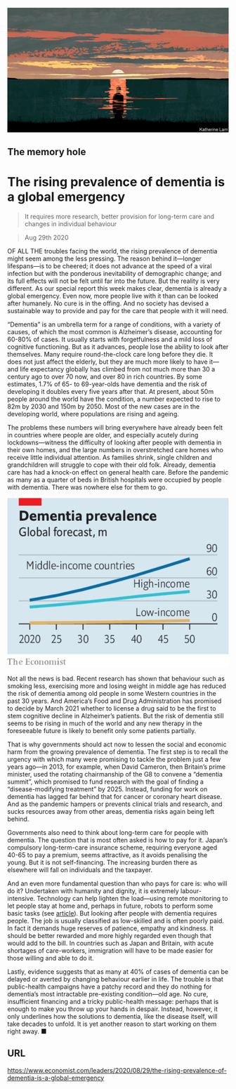 ![](./images/20200829_LDD002.jpg)

## The memory hole

# The rising prevalence of dementia is a global emergency

> It requires more research, better provision for long-term care and changes in individual behaviour

> Aug 29th 2020

OF ALL THE troubles facing the world, the rising prevalence of dementia might seem among the less pressing. The reason behind it—longer lifespans—is to be cheered; it does not advance at the speed of a viral infection but with the ponderous inevitability of demographic change; and its full effects will not be felt until far into the future. But the reality is very different. As our special report this week makes clear, dementia is already a global emergency. Even now, more people live with it than can be looked after humanely. No cure is in the offing. And no society has devised a sustainable way to provide and pay for the care that people with it will need.

“Dementia” is an umbrella term for a range of conditions, with a variety of causes, of which the most common is Alzheimer’s disease, accounting for 60-80% of cases. It usually starts with forgetfulness and a mild loss of cognitive functioning. But as it advances, people lose the ability to look after themselves. Many require round-the-clock care long before they die. It does not just affect the elderly, but they are much more likely to have it—and life expectancy globally has climbed from not much more than 30 a century ago to over 70 now, and over 80 in rich countries. By some estimates, 1.7% of 65- to 69-year-olds have dementia and the risk of developing it doubles every five years after that. At present, about 50m people around the world have the condition, a number expected to rise to 82m by 2030 and 150m by 2050. Most of the new cases are in the developing world, where populations are rising and ageing.

The problems these numbers will bring everywhere have already been felt in countries where people are older, and especially acutely during lockdowns—witness the difficulty of looking after people with dementia in their own homes, and the large numbers in overstretched care homes who receive little individual attention. As families shrink, single children and grandchildren will struggle to cope with their old folk. Already, dementia care has had a knock-on effect on general health care. Before the pandemic as many as a quarter of beds in British hospitals were occupied by people with dementia. There was nowhere else for them to go.



![](./images/20200829_LDC346.png)

Not all the news is bad. Recent research has shown that behaviour such as smoking less, exercising more and losing weight in middle age has reduced the risk of dementia among old people in some Western countries in the past 30 years. And America’s Food and Drug Administration has promised to decide by March 2021 whether to license a drug said to be the first to stem cognitive decline in Alzheimer’s patients. But the risk of dementia still seems to be rising in much of the world and any new therapy in the foreseeable future is likely to benefit only some patients partially.

That is why governments should act now to lessen the social and economic harm from the growing prevalence of dementia. The first step is to recall the urgency with which many were promising to tackle the problem just a few years ago—in 2013, for example, when David Cameron, then Britain’s prime minister, used the rotating chairmanship of the G8 to convene a “dementia summit”, which promised to fund research with the goal of finding a “disease-modifying treatment” by 2025. Instead, funding for work on dementia has lagged far behind that for cancer or coronary heart disease. And as the pandemic hampers or prevents clinical trials and research, and sucks resources away from other areas, dementia risks again being left behind.

Governments also need to think about long-term care for people with dementia. The question that is most often asked is how to pay for it. Japan’s compulsory long-term-care insurance scheme, requiring everyone aged 40-65 to pay a premium, seems attractive, as it avoids penalising the young. But it is not self-financing. The increasing burden there as elsewhere will fall on individuals and the taxpayer.

And an even more fundamental question than who pays for care is: who will do it? Undertaken with humanity and dignity, it is extremely labour-intensive. Technology can help lighten the load—using remote monitoring to let people stay at home and, perhaps in future, robots to perform some basic tasks (see [article](https://www.economist.com//science-and-technology/2020/08/25/robots-that-can-walk-are-now-striding-to-market)). But looking after people with dementia requires people. The job is usually classified as low-skilled and is often poorly paid. In fact it demands huge reserves of patience, empathy and kindness. It should be better rewarded and more highly regarded even though that would add to the bill. In countries such as Japan and Britain, with acute shortages of care-workers, immigration will have to be made easier for those willing and able to do it.

Lastly, evidence suggests that as many at 40% of cases of dementia can be delayed or averted by changing behaviour earlier in life. The trouble is that public-health campaigns have a patchy record and they do nothing for dementia’s most intractable pre-existing condition—old age. No cure, insufficient financing and a tricky public-health message: perhaps that is enough to make you throw up your hands in despair. Instead, however, it only underlines how the solutions to dementia, like the disease itself, will take decades to unfold. It is yet another reason to start working on them right away. ■

## URL

https://www.economist.com/leaders/2020/08/29/the-rising-prevalence-of-dementia-is-a-global-emergency
